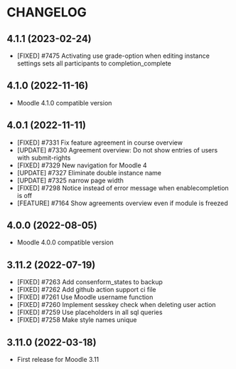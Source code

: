 CHANGELOG
=========

4.1.1 (2023-02-24)
-------------------

* [FIXED] #7475 Activating use grade-option when editing instance settings sets all participants to completion_complete


4.1.0 (2022-11-16)
-------------------

* Moodle 4.1.0 compatible version


4.0.1 (2022-11-11)
-------------------

* [FIXED] #7331 Fix feature agreement in course overview
* [UPDATE] #7330 Agreement overview: Do not show entries of users with submit-rights
* [FIXED] #7329 New navigation for Moodle 4
* [UPDATE] #7327 Eliminate double instance name
* [UPDATE] #7325 narrow page width
* [FIXED] #7298 Notice instead of error message when enablecompletion is off
* [FEATURE] #7164 Show agreements overview even if module is freezed


4.0.0 (2022-08-05)
-------------------

* Moodle 4.0.0 compatible version


3.11.2 (2022-07-19)
-------------------

* [FIXED] #7263 Add consenform_states to backup
* [FIXED] #7262 Add github action support ci file
* [FIXED] #7261 Use Moodle username function
* [FIXED] #7260 Implement sesskey check when deleting user action
* [FIXED] #7259 Use placeholders in all sql queries
* [FIXED] #7258 Make style names unique


3.11.0 (2022-03-18)
-------------------

* First release for Moodle 3.11
